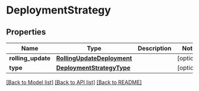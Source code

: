 # DeploymentStrategy

## Properties
Name | Type | Description | Notes
------------ | ------------- | ------------- | -------------
**rolling_update** | [**RollingUpdateDeployment**](RollingUpdateDeployment.md) |  | [optional] 
**type** | [**DeploymentStrategyType**](DeploymentStrategyType.md) |  | [optional] 

[[Back to Model list]](../README.md#documentation-for-models) [[Back to API list]](../README.md#documentation-for-api-endpoints) [[Back to README]](../README.md)


